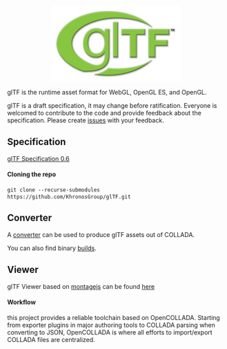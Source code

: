 <p align="center">
<img src="specification/figures/glTF_300.jpg" />
</p>

glTF is the runtime asset format for WebGL, OpenGL ES, and OpenGL.

glTF is a draft specification, it may change before ratification.  Everyone is welcomed to contribute to the code and provide feedback about the specification.  Please create [issues](https://github.com/KhronosGroup/glTF/issues) with your feedback.

## Specification  

[glTF Specification 0.6](https://github.com/KhronosGroup/glTF/blob/schema/specification/README.md)

#### Cloning the repo
```
git clone --recurse-submodules https://github.com/KhronosGroup/glTF.git
```

## Converter

A [converter](https://github.com/KhronosGroup/glTF/wiki/converter) can be used to produce glTF assets out of COLLADA.

You can also find binary [builds](https://github.com/KhronosGroup/glTF/wiki/Converter-builds).

## Viewer

glTF Viewer based on [montagejs](https://github.com/montagejs/montage) can be found [here](https://github.com/fabrobinet/glTF-webgl-viewer)

#### Workflow

this project provides a reliable toolchain based on OpenCOLLADA.
Starting from exporter plugins in major authoring tools to COLLADA parsing when converting to JSON, 
OpenCOLLADA is where all efforts to import/export COLLADA files are centralized.
